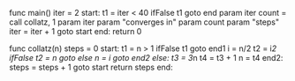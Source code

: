func main()
    iter = 2
start:
    t1 = iter < 40
    ifFalse t1 goto end
        param iter 
        count = call collatz, 1
        param iter
        param "converges in"
        param count
        param "steps"
        iter = iter + 1
    goto start 
end:
    return 0

func collatz(n)
    steps = 0
start:
    t1 = n > 1
    ifFalse t1 goto end1
        i = n/2
        t2 = i*2
        ifFalse t2 = n goto else
            n = i
        goto end2
else:
            t3 = 3*n
            t4 = t3 + 1
            n = t4
end2:
        steps = steps + 1
        goto start 
    return steps
end:
